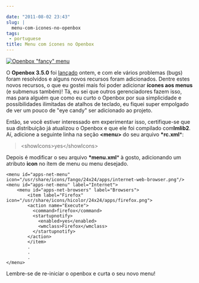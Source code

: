 ```yaml
---

date: "2011-08-02 23:43"
slug: |
  menu-com-icones-no-openbox
tags:
 - portuguese
title: Menu com ícones no Openbox
---
```


[![Openbox \"fancy\"
menu](http://en.ogmaciel.com/wp-content/uploads/2011/08/openboxmenu.png)](http://en.ogmaciel.com/wp-content/uploads/2011/08/openboxmenu.png)

O **Openbox 3.5.0** foi
[lançado](http://openbox.org/wiki/Openbox:Changelog) ontem, e com ele
vários problemas (bugs) foram resolvidos e alguns novos recursos foram
adicionados. Dentre estes novos recursos, o que eu gostei mais foi poder
adicionar **ícones aos menus** (e submenus também)! Tá, eu sei que
outros gerenciadores fazem isso, mas para alguém que como eu curto o
Openbox por sua simplicidade e possibilidades ilimitadas de atalhos de
teclado, eu fiquei super empolgado de ver um pouco de "eye candy" ser
adicionado ao projeto.

Então, se você estiver interessado em experimentar isso, certifique-se
que sua distribuição já atualizou o Openbox e que ele foi compilado
com**Imlib2**. Aí, adicione a seguinte linha na seção **\<menu\>** do
seu arquivo **\*rc.xml**\*:

> \<showIcons\>yes\</showIcons\>

Depois é modificar o seu arquivo **\*menu.xml**\* à gosto, adicionando
um atributo **icon** no ítem de menu ou menu desejado.

    <menu id="apps-net-menu" icon="/usr/share/icons/Tango/24x24/apps/internet-web-browser.png"/>
    <menu id="apps-net-menu" label="Internet">
        <menu id="apps-net-browsers" label="Browsers">
            <item label="Firefox" icon="/usr/share/icons/hicolor/24x24/apps/firefox.png">
            <action name="Execute">
              <command>firefox</command>
              <startupnotify>
                <enabled>yes</enabled>
                <wmclass>Firefox</wmclass>
              </startupnotify>
            </action>
            </item>
            .
            .
            .
    </menu>

Lembre-se de re-iniciar o openbox e curta o seu novo menu!
